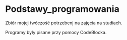 # Podstawy_programowania
Zbiór mojej twóczość potrzebenj na zajęcia na studiach.

Programy byly pisane przy pomocy CodeBlocka.
